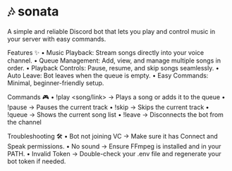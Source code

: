 # 🎶 sonata
A simple and reliable Discord bot that lets you play and control music in your server with easy commands.

Features ✨
	•	Music Playback: Stream songs directly into your voice channel.
	•	Queue Management: Add, view, and manage multiple songs in order.
	•	Playback Controls: Pause, resume, and skip songs seamlessly.
	•	Auto Leave: Bot leaves when the queue is empty.
	•	Easy Commands: Minimal, beginner-friendly setup.

Commands 🎮
	•	!play <song/link> → Plays a song or adds it to the queue
	•	!pause → Pauses the current track
	•	!skip → Skips the current track
	•	!queue → Shows the current song list
	•	!leave → Disconnects the bot from the channel

Troubleshooting 🛠️
	•	Bot not joining VC → Make sure it has Connect and Speak permissions.
	•	No sound → Ensure FFmpeg is installed and in your PATH.
	•	Invalid Token → Double-check your .env file and regenerate your bot token if needed.

 
